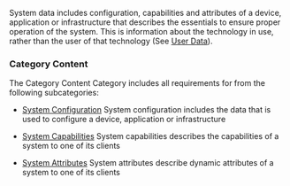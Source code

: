 System data includes configuration, capabilities and attributes of a device,
application or infrastructure that describes the essentials to ensure
proper operation of the system. This is information about the technology in use,
rather than the user of that technology (See [User Data](user_data.html)).
<span id='category-content'/>
### Category Content

The Category Content Category includes all requirements for from the following subcategories:
 * [System Configuration](system_configuration.html)
   System configuration includes the data that is used to configure a device, application or infrastructure

 * [System Capabilities](system_capabilities.html)
   System capabilities describes the capabilities of a system to one of its clients

 * [System Attributes](system_attributes.html)
   System attributes describe dynamic attributes of a system to one of its clients

